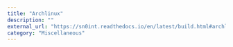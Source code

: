 ```yaml
---
title: "Archlinux"
description: ""
external_url: "https://sn0int.readthedocs.io/en/latest/build.html#archlinux"
category: "Miscellaneous"
---
```

